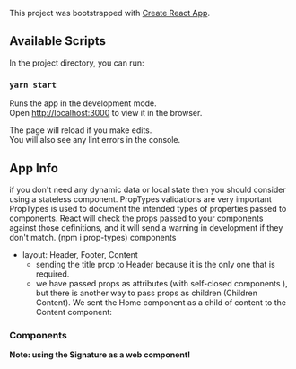 This project was bootstrapped with [Create React App](https://github.com/facebook/create-react-app).

## Available Scripts

In the project directory, you can run:

### `yarn start`

Runs the app in the development mode.<br />
Open [http://localhost:3000](http://localhost:3000) to view it in the browser.

The page will reload if you make edits.<br />
You will also see any lint errors in the console.

## App Info
if you don't need any dynamic data or local state then you should consider using a stateless component.
PropTypes validations are very important PropTypes is used to document the intended types of properties passed to components. React will check the props passed to your components against those definitions, and it will send a warning in development if they don't match. (npm i prop-types)
components
- layout: Header, Footer, Content
   * sending the title prop to Header because it is the only one that is required.
   * we have passed props as attributes (with self-closed components <Component />), but there is another way to pass props as children (<Component>Children Content</Component>). We sent the  Home component as a child of content to the Content component: 

### Components

**Note: using the Signature as a web component!**
